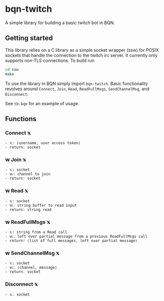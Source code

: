 # bqn-twitch
A simple library for building a basic twitch bot in BQN.

## Getting started
This library relies on a C library as a simple socket wrapper (ssw) for POSIX
sockets that handle the connection to the twitch irc server. It currently only
supports non-TLS connections. To build run
```sh
cd ssw
make
```

To use the library in BQN simply import `bqn-twitch`. Basic functionality
revolves around `Connect`, `Join`, `Read`, `ReadFullMsgs`, `SendChannelMsg`,
and `Disconnect`.

See `tb.bqn` for an example of usage.

## Functions
### Connect 𝕩

    - 𝕩: ⟨username, user access token⟩
    - return: socket

### 𝕨 Join 𝕩

    - 𝕩: socket
    - 𝕨: channel to join
    - return: socket
  
### 𝕨 Read 𝕩

    - 𝕩: socket
    - 𝕨: string buffer to read input
    - return: string read
  
### 𝕨 ReadFullMsgs 𝕩

    - 𝕩: string from a Read call
    - 𝕨: left over partial message from a previous ReadFullMsgs call
    - return: ⟨list of full messages, left over partial message⟩
  
### 𝕨 SendChannelMsg 𝕩

    - 𝕩: socket
    - 𝕨: ⟨channel, message⟩
    - return: socket
  
### Disconnect 𝕩

    - 𝕩: socket
